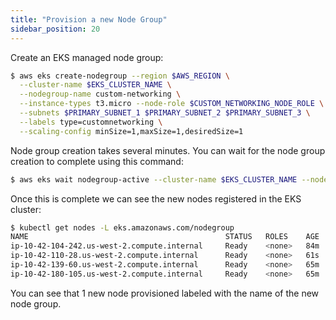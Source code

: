 ```yaml
---
title: "Provision a new Node Group"
sidebar_position: 20
---
```


Create an EKS managed node group:

```bash wait=10
$ aws eks create-nodegroup --region $AWS_REGION \
  --cluster-name $EKS_CLUSTER_NAME \
  --nodegroup-name custom-networking \
  --instance-types t3.micro --node-role $CUSTOM_NETWORKING_NODE_ROLE \
  --subnets $PRIMARY_SUBNET_1 $PRIMARY_SUBNET_2 $PRIMARY_SUBNET_3 \
  --labels type=customnetworking \
  --scaling-config minSize=1,maxSize=1,desiredSize=1
```

Node group creation takes several minutes. You can wait for the node group creation to complete using this command:

```bash timeout=300
$ aws eks wait nodegroup-active --cluster-name $EKS_CLUSTER_NAME --nodegroup-name custom-networking
```

Once this is complete we can see the new nodes registered in the EKS cluster:

```bash
$ kubectl get nodes -L eks.amazonaws.com/nodegroup
NAME                                            STATUS   ROLES    AGE   VERSION               NODEGROUP
ip-10-42-104-242.us-west-2.compute.internal     Ready    <none>   84m   vVAR::KUBERNETES_NODE_VERSION     default
ip-10-42-110-28.us-west-2.compute.internal      Ready    <none>   61s   vVAR::KUBERNETES_NODE_VERSION     custom-networking
ip-10-42-139-60.us-west-2.compute.internal      Ready    <none>   65m   vVAR::KUBERNETES_NODE_VERSION     default
ip-10-42-180-105.us-west-2.compute.internal     Ready    <none>   65m   vVAR::KUBERNETES_NODE_VERSION     default
```

You can see that 1 new node provisioned labeled with the name of the new node group.
